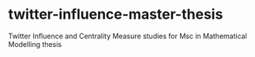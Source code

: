 # twitter-influence-master-thesis
Twitter Influence and Centrality Measure studies for Msc in Mathematical Modelling thesis
